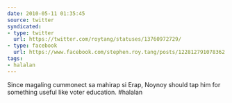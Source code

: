 ```yaml
---
date: 2010-05-11 01:35:45
source: twitter
syndicated:
- type: twitter
  url: https://twitter.com/roytang/statuses/13760972729/
- type: facebook
  url: https://www.facebook.com/stephen.roy.tang/posts/122812791078362
tags:
- halalan
---
```


Since magaling cummonect sa mahirap si Erap, Noynoy should tap him for something useful like voter education. #halalan
